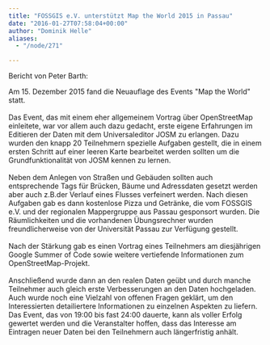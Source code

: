 ```yaml
---
title: "FOSSGIS e.V. unterstützt Map the World 2015 in Passau"
date: "2016-01-27T07:58:04+00:00"
author: "Dominik Helle"
aliases:
  - "/node/271"

---
```


<p>Bericht von Peter Barth:</p>
<p>Am 15. Dezember 2015 fand die Neuauflage des Events &quot;Map the World&quot; statt.<br />
	<br />
	Das Event, das mit einem eher allgemeinem Vortrag über OpenStreetMap einleitete, war vor allem auch dazu gedacht, erste eigene Erfahrungen im Editieren der Daten mit dem Universaleditor JOSM zu erlangen. Dazu wurden den knapp 20 Teilnehmern spezielle Aufgaben gestellt, die in einem ersten Schritt auf einer leeren Karte bearbeitet werden sollten um die Grundfunktionalität von JOSM kennen zu lernen.<br />
	<br />
	Neben dem Anlegen von Straßen und Gebäuden sollten auch entsprechende Tags für Brücken, Bäume und Adressdaten gesetzt werden aber auch z.B.der Verlauf eines Flusses verfeinert werden. Nach diesen Aufgaben gab es dann kostenlose Pizza und Getränke, die vom FOSSGIS e.V. und der regionalen Mappergruppe aus Passau gesponsort wurden. Die Räumlichkeiten und die vorhandenen &Uuml;bungsrechner wurden freundlicherweise von der Universität Passau zur Verfügung gestellt.<br />
	<br />
	Nach der Stärkung gab es einen Vortrag eines Teilnehmers am diesjährigen Google Summer of Code sowie weitere vertiefende Informationen zum OpenStreetMap-Projekt.<br />
	<br />
	Anschließend wurde dann an den realen Daten geübt und durch manche Teilnehmer auch gleich erste Verbesserungen an den Daten hochgeladen. Auch wurde noch eine Vielzahl von offenen Fragen geklärt, um den Interessierten detailiertere Informationen zu einzelnen Aspekten zu liefern. Das Event, das von 19:00 bis fast 24:00 dauerte, kann als voller Erfolg gewertet werden und die Veranstalter hoffen, dass das Interesse am Eintragen neuer Daten bei den Teilnehmern auch längerfristig anhält.<br />
	<br />
	&nbsp;</p>
